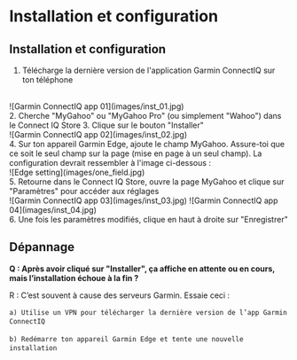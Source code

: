 # Installation et configuration

## Installation et configuration
1. Télécharge la dernière version de l'application Garmin ConnectIQ sur ton téléphone
<br>
![Garmin ConnectIQ app 01](images/inst_01.jpg)
<br>
2. Cherche "MyGahoo" ou "MyGahoo Pro" (ou simplement "Wahoo") dans le Connect IQ Store
3. Clique sur le bouton "Installer"
<br>
![Garmin ConnectIQ app 02](images/inst_02.jpg)
<br>
4. Sur ton appareil Garmin Edge, ajoute le champ MyGahoo. Assure-toi que ce soit le seul champ sur la page (mise en page à un seul champ). La configuration devrait ressembler à l'image ci-dessous :
<br>
![Edge setting](images/one_field.jpg)
<br>
5. Retourne dans le Connect IQ Store, ouvre la page MyGahoo et clique sur "Paramètres" pour accéder aux réglages
<br>
![Garmin ConnectIQ app 03](images/inst_03.jpg)
![Garmin ConnectIQ app 04](images/inst_04.jpg)
<br>
6. Une fois les paramètres modifiés, clique en haut à droite sur "Enregistrer"
<br>

## Dépannage

**Q : Après avoir cliqué sur "Installer", ça affiche en attente ou en cours, mais l’installation échoue à la fin ?**

R : C’est souvent à cause des serveurs Garmin. Essaie ceci :

    a) Utilise un VPN pour télécharger la dernière version de l’app Garmin ConnectIQ

    b) Redémarre ton appareil Garmin Edge et tente une nouvelle installation
